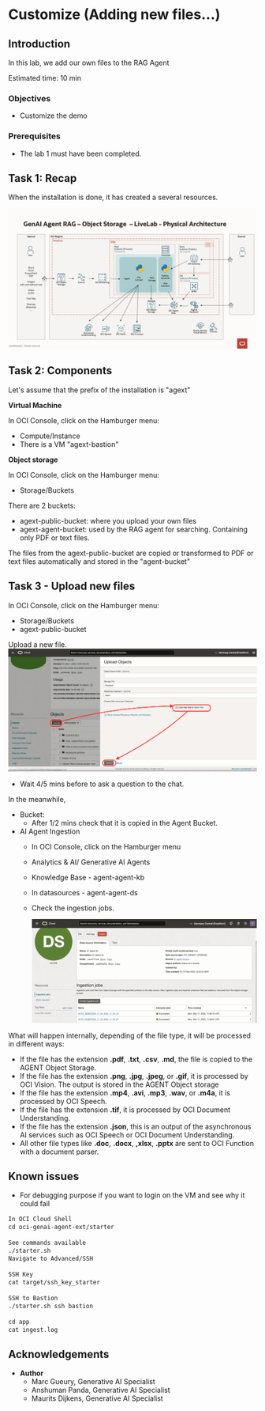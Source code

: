 # Customize (Adding new files...)

## Introduction
In this lab, we add our own files to the RAG Agent

Estimated time: 10 min

### Objectives

- Customize the demo

### Prerequisites
- The lab 1 must have been completed.

## Task 1: Recap

When the installation is done, it has created a several resources.

![Integration](../0-intro/images/physical-architecture.png)

## Task 2: Components

Let's assume that the prefix of the installation is "agext" 

**Virtual Machine**

In OCI Console, click on the Hamburger menu:
- Compute/Instance
- There is a VM "agext-bastion"

**Object storage**

In OCI Console, click on the Hamburger menu:
- Storage/Buckets

There are 2 buckets:
- agext-public-bucket: where you upload your own files
- agext-agent-bucket: used by the RAG agent for searching. Containing only PDF or text files.

The files from the agext-public-bucket are copied or transformed to PDF or text files automatically and stored in the "agent-bucket"

## Task 3 - Upload new files
In OCI Console, click on the Hamburger menu:
- Storage/Buckets
- agext-public-bucket

Upload a new file.
    ![Agent Ingestion](images/bucket-upload.png)    

- Wait 4/5 mins before to ask a question to the chat.

In the meanwhile,
- Bucket:
    - After 1/2 mins check that it is copied in the Agent Bucket.
- AI Agent Ingestion
    - In OCI Console, click on the Hamburger menu
    - Analytics & AI/ Generative AI Agents
    - Knowledge Base - agent-agent-kb
    - In datasources - agent-agent-ds
    - Check the ingestion jobs.
  
      ![Agent Ingestion](images/agent-ingestion.png)    

What will happen internally, depending of the file type, it will be processed in different ways:
- If the file has the extension **.pdf**, **.txt**, **.csv**, **.md**, the file is copied to the AGENT Object Storage.
- If the file has the extension **.png**, **.jpg**, **.jpeg**, or **.gif**, it is processed by OCI Vision. The output is stored in the AGENT Object storage 
- If the file has the extension **.mp4**, **.avi**, **.mp3**, **.wav**, or **.m4a**, it is processed by OCI Speech.
- If the file has the extension **.tif**, it is processed by OCI Document Understanding.
- If the file has the extension **.json**, this is an output of the asynchronous AI services such as OCI Speech or OCI Document Understanding. 
- All other file types like **.doc**, **.docx**, **,xlsx**, **.pptx** are sent to OCI Function with a document parser.

## Known issues

- For debugging purpose if you want to login on the VM and see why it could fail

```
In OCI Cloud Shell
cd oci-genai-agent-ext/starter

See commands available
./starter.sh 
Navigate to Advanced/SSH

SSH Key
cat target/ssh_key_starter

SSH to Bastion
./starter.sh ssh bastion

cd app
cat ingest.log
```

## Acknowledgements

- **Author**
    - Marc Gueury, Generative AI Specialist
    - Anshuman Panda, Generative AI Specialist
    - Maurits Dijkens, Generative AI Specialist

